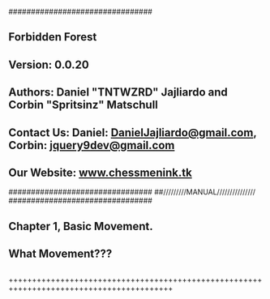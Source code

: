 ################################
## Forbidden Forest
## Version: 0.0.20
## Authors:  Daniel "TNTWZRD" Jajliardo and Corbin "Spritsinz" Matschull
## Contact Us: Daniel: DanielJajliardo@gmail.com, Corbin: jquery9dev@gmail.com
## Our Website: www.chessmenink.tk
################################ 
##/////////MANUAL///////////////
################################
## Chapter 1, Basic Movement.
## What Movement???
## 
##
##
##
##
## 
##
##
##
##
## 
##
##
##
##
+++++++++++++++++++++++++++++++++++++++++++++++++++++++++++++++++++++++++++++++++++++++++
